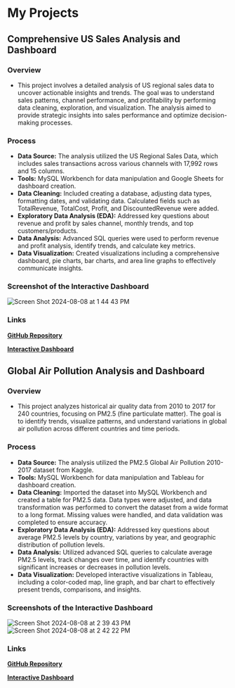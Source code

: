 # My Projects

## Comprehensive US Sales Analysis and Dashboard
### Overview

  - This project involves a detailed analysis of US regional sales data to uncover actionable insights and trends. The goal was to understand sales patterns, channel performance, and profitability by performing data cleaning, exploration, and visualization. The analysis aimed to provide strategic insights into sales performance and optimize decision-making processes.

### Process

  - **Data Source:** The analysis utilized the US Regional Sales Data, which includes sales transactions across various channels with 17,992 rows and 15 columns.
  - **Tools:** MySQL Workbench for data manipulation and Google Sheets for dashboard creation.
  - **Data Cleaning:** Included creating a database, adjusting data types, formatting dates, and validating data. Calculated fields such as TotalRevenue, TotalCost, Profit, and DiscountedRevenue were added.
  - **Exploratory Data Analysis (EDA):** Addressed key questions about revenue and profit by sales channel, monthly trends, and top customers/products.
  - **Data Analysis:** Advanced SQL queries were used to perform revenue and profit analysis, identify trends, and calculate key metrics.
  - **Data Visualization:** Created visualizations including a comprehensive dashboard, pie charts, bar charts, and area line graphs to effectively communicate insights.

### Screenshot of the Interactive Dashboard
 ![Screen Shot 2024-08-08 at 1 44 43 PM](https://github.com/user-attachments/assets/a2b67a99-8ce5-49c5-860b-680a0a5e51f7)

### Links
[**GitHub Repository**](https://github.com/micaelahornok/sales-analysis/blob/main/README.md)

[**Interactive Dashboard**](https://docs.google.com/spreadsheets/d/1Dijq-VLYPq0nCWAXwUoLafBWJh7JGqsTFhO5ov3vHUs/edit?usp=sharing)

## Global Air Pollution Analysis and Dashboard
### Overview

  - This project analyzes historical air quality data from 2010 to 2017 for 240 countries, focusing on PM2.5 (fine particulate matter). The goal is to identify trends, visualize patterns, and understand variations in global air pollution across different countries and time periods.

### Process

  - **Data Source:** The analysis utilized the PM2.5 Global Air Pollution 2010-2017 dataset from Kaggle.
  - **Tools:** MySQL Workbench for data manipulation and Tableau for dashboard creation.
  - **Data Cleaning:** Imported the dataset into MySQL Workbench and created a table for PM2.5 data. Data types were adjusted, and data transformation was performed to convert the dataset from a wide format to a long format. Missing values were handled, and data validation was completed to ensure accuracy.
  - **Exploratory Data Analysis (EDA):** Addressed key questions about average PM2.5 levels by country, variations by year, and geographic distribution of pollution levels.
  - **Data Analysis:** Utilized advanced SQL queries to calculate average PM2.5 levels, track changes over time, and identify countries with significant increases or decreases in pollution levels.
  - **Data Visualization:** Developed interactive visualizations in Tableau, including a color-coded map, line graph, and bar chart to effectively present trends, comparisons, and insights.
  ### Screenshots of the Interactive Dashboard
![Screen Shot 2024-08-08 at 2 39 43 PM](https://github.com/user-attachments/assets/2e4962c8-6aea-4b96-a17c-20c5682d2585)![Screen Shot 2024-08-08 at 2 42 22 PM](https://github.com/user-attachments/assets/1d4ad542-caf8-42e3-9d09-b70c48e73c7f)


### Links
   [**GitHub Repository**](https://github.com/micaelahornok/global-air-pollution-analysis/blob/main/README.md)
   
   [**Interactive Dashboard**](https://public.tableau.com/views/InteractivePM2_5AirPollutionTrends/Dashboard1?:language=en-US&:sid=&:redirect=auth&:display_count=n&:origin=viz_share_link)
